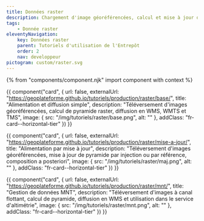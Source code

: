 ```yaml
---
title: Données raster
description: Chargement d'image géoréférencées, calcul et mise à jour de pyramide, diffusion en WMS, WMTS et TMS, service d'altimétrie
tags:
    - Donnée raster
eleventyNavigation:
    key: Données raster
    parent: Tutoriels d'utilisation de l'Entrepôt
    order: 2
    nav: developpeur
pictogram: custom/raster.svg
---
```


{% from "components/component.njk" import component with context %}

<div class="fr-grid-row--gutters fr-mb-1w">

<div class="fr-col fr-col-md-12">

{{ component("card", {
    url: false,
    externalUrl: "https://geoplateforme.github.io/tutoriels/production/raster/base/",
    title: "Alimentation et diffusion simple",
    description: "Téléversement d'images géoréférencées, calcul de pyramide raster, diffusion en WMS, WMTS et TMS",
    image: {
        src: "/img/tutoriels/raster/base.png",
        alt: ""
    },
    addClass: "fr-card--horizontal-tier"
}) }}

</div>

<div class="fr-col fr-col-md-12">

{{ component("card", {
    url: false,
    externalUrl: "https://geoplateforme.github.io/tutoriels/production/raster/mise-a-jour/",
    title: "Alimentation par mise à jour",
    description: "Téléversement d'images géoréférencées, mise à jour de pyramide par injection ou par référence, composition a posteriori",
    image: {
        src: "/img/tutoriels/raster/maj.png",
        alt: ""
    },
    addClass: "fr-card--horizontal-tier"
}) }}

</div>

<div class="fr-col fr-col-md-12">

{{ component("card", {
    url: false,
    externalUrl: "https://geoplateforme.github.io/tutoriels/production/raster/mnt/",
    title: "Gestion de données MNT",
    description: "Téléversement d'images à canal flottant, calcul de pyramide, diffusion en WMS et utilisation dans le service d'altimétrie",
    image: {
        src: "/img/tutoriels/raster/mnt.png",
        alt: ""
    },
    addClass: "fr-card--horizontal-tier"
}) }}

</div>

</div>
